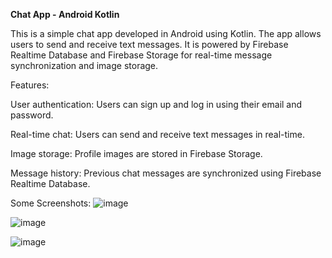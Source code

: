 **Chat App - Android Kotlin**

This is a simple chat app developed in Android using Kotlin. The app allows users to send and receive text messages. 
It is powered by Firebase Realtime Database and Firebase Storage for real-time message synchronization and image storage.

Features:

User authentication: Users can sign up and log in using their email and password.

Real-time chat: Users can send and receive text messages in real-time.

Image storage: Profile images are stored in Firebase Storage.

Message history: Previous chat messages are synchronized using Firebase Realtime Database.

Some Screenshots:
![image](https://github.com/hoangvoGitHub/ChatApp/assets/115035567/c13729fc-0962-4167-9b8e-62f75427352c)

![image](https://github.com/hoangvoGitHub/ChatApp/assets/115035567/e944000c-3969-4345-b874-6f1696884b5a)

![image](https://github.com/hoangvoGitHub/ChatApp/assets/115035567/8c287129-0d3c-4aff-91aa-e83e920cb2e1)
